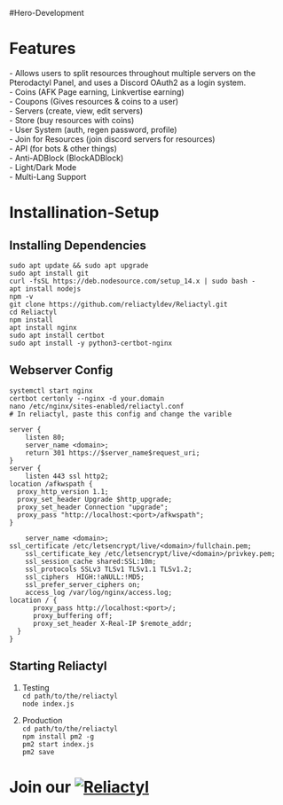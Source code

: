 #Hero-Development 
<h1>Features</h1>
- Allows users to split resources throughout multiple servers on the Pterodactyl Panel, and uses a Discord OAuth2 as a login system.<br>
- Coins (AFK Page earning, Linkvertise earning)<br>
- Coupons (Gives resources & coins to a user)<br>
- Servers (create, view, edit servers)<br>
- Store (buy resources with coins)<br>
- User System (auth, regen password, profile)<br>
- Join for Resources (join discord servers for resources)<br>
- API (for bots & other things)<br>
- Anti-ADBlock (BlockADBlock)<br>
- Light/Dark Mode<br>
- Multi-Lang Support<br>

# Installination-Setup
<h2>Installing Dependencies</h2>

`sudo apt update && sudo apt upgrade`<br>
`sudo apt install git`<br>
`curl -fsSL https://deb.nodesource.com/setup_14.x | sudo bash -`<br>
`apt install nodejs`<br>
`npm -v`<br>
`git clone https://github.com/reliactyldev/Reliactyl.git`<br>
`cd Reliactyl`<br>
`npm install`<br>
`apt install nginx`<br>
`sudo apt install certbot`<br>
`sudo apt install -y python3-certbot-nginx`

<h2>Webserver Config</h2>

`systemctl start nginx`<br>
`certbot certonly --nginx -d your.domain`<br>
`nano /etc/nginx/sites-enabled/reliactyl.conf`<br>
`# In reliactyl, paste this config and change the varible `
```Nginx
server {
    listen 80;
    server_name <domain>;
    return 301 https://$server_name$request_uri;
}
server {
    listen 443 ssl http2;
location /afkwspath {
  proxy_http_version 1.1;
  proxy_set_header Upgrade $http_upgrade;
  proxy_set_header Connection "upgrade";
  proxy_pass "http://localhost:<port>/afkwspath";
}
    
    server_name <domain>;
ssl_certificate /etc/letsencrypt/live/<domain>/fullchain.pem;
    ssl_certificate_key /etc/letsencrypt/live/<domain>/privkey.pem;
    ssl_session_cache shared:SSL:10m;
    ssl_protocols SSLv3 TLSv1 TLSv1.1 TLSv1.2;
    ssl_ciphers  HIGH:!aNULL:!MD5;
    ssl_prefer_server_ciphers on;
    access_log /var/log/nginx/access.log;
location / {
      proxy_pass http://localhost:<port>/;
      proxy_buffering off;
      proxy_set_header X-Real-IP $remote_addr;
  }
}
```
<h2>Starting Reliactyl</h2>

1. Testing<br>
`cd path/to/the/reliactyl`<br>
`node index.js`<br>
  
2. Production<br>
`cd path/to/the/reliactyl`<br>
`npm install pm2 -g`<br>
`pm2 start index.js`<br>
`pm2 save`


# Join our [![Reliactyl](https://img.shields.io/badge/reliactyl-support%20server-7289da.svg)](https://discord.gg/neXYF47STz)
